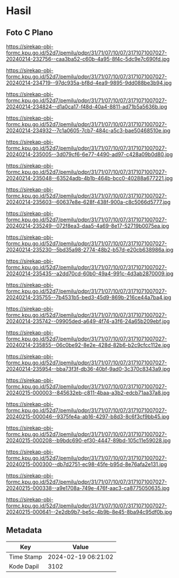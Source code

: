 # Hasil

## Foto C Plano

https://sirekap-obj-formc.kpu.go.id/52d7/pemilu/pdpr/31/71/07/10/07/3171071007027-20240214-232756--caa3ba52-c60b-4a95-8f4c-5dc9e7c690fd.jpg

https://sirekap-obj-formc.kpu.go.id/52d7/pemilu/pdpr/31/71/07/10/07/3171071007027-20240214-234719--97dc935a-bf8d-4ea9-9895-9dd088be3b94.jpg

https://sirekap-obj-formc.kpu.go.id/52d7/pemilu/pdpr/31/71/07/10/07/3171071007027-20240214-234824--d1a0ca17-f48d-40a4-8811-ad71b5a5636b.jpg

https://sirekap-obj-formc.kpu.go.id/52d7/pemilu/pdpr/31/71/07/10/07/3171071007027-20240214-234932--7c1a0605-7cb7-484c-a5c3-bae50468510e.jpg

https://sirekap-obj-formc.kpu.go.id/52d7/pemilu/pdpr/31/71/07/10/07/3171071007027-20240214-235005--3d079cf6-6e77-4490-ad97-c428a09b0d80.jpg

https://sirekap-obj-formc.kpu.go.id/52d7/pemilu/pdpr/31/71/07/10/07/3171071007027-20240214-235048--63524adb-4b1b-464b-bcc0-40288a677221.jpg

https://sirekap-obj-formc.kpu.go.id/52d7/pemilu/pdpr/31/71/07/10/07/3171071007027-20240214-235603--60637e8e-628f-438f-900a-c8c5066d5777.jpg

https://sirekap-obj-formc.kpu.go.id/52d7/pemilu/pdpr/31/71/07/10/07/3171071007027-20240214-235249--072f8ea3-daa5-4a69-8e17-52719b0075ea.jpg

https://sirekap-obj-formc.kpu.go.id/52d7/pemilu/pdpr/31/71/07/10/07/3171071007027-20240214-235230--5bd35a98-2774-48b2-b57d-e20cb638986a.jpg

https://sirekap-obj-formc.kpu.go.id/52d7/pemilu/pdpr/31/71/07/10/07/3171071007027-20240214-235435--a2dd70cd-60b0-49a4-991c-4d3ab2870009.jpg

https://sirekap-obj-formc.kpu.go.id/52d7/pemilu/pdpr/31/71/07/10/07/3171071007027-20240214-235755--7b4531b5-bed3-45d9-869b-216ce44a7ba4.jpg

https://sirekap-obj-formc.kpu.go.id/52d7/pemilu/pdpr/31/71/07/10/07/3171071007027-20240214-235742--09905ded-a649-4f74-a3f6-24a65b209ebf.jpg

https://sirekap-obj-formc.kpu.go.id/52d7/pemilu/pdpr/31/71/07/10/07/3171071007027-20240214-235855--06c0be92-8e2e-428d-82b6-b2c9cfcc112e.jpg

https://sirekap-obj-formc.kpu.go.id/52d7/pemilu/pdpr/31/71/07/10/07/3171071007027-20240214-235954--bba73f3f-db36-40bf-9ad0-3c370c8343a9.jpg

https://sirekap-obj-formc.kpu.go.id/52d7/pemilu/pdpr/31/71/07/10/07/3171071007027-20240215-000003--845632eb-c811-4baa-a3b2-edcb71aa37a8.jpg

https://sirekap-obj-formc.kpu.go.id/52d7/pemilu/pdpr/31/71/07/10/07/3171071007027-20240215-000046--9375fe4a-ab16-4297-b8d3-8c6f3cf9bb45.jpg

https://sirekap-obj-formc.kpu.go.id/52d7/pemilu/pdpr/31/71/07/10/07/3171071007027-20240215-000208--b9bdc690-ef30-4447-89bd-105c11e59028.jpg

https://sirekap-obj-formc.kpu.go.id/52d7/pemilu/pdpr/31/71/07/10/07/3171071007027-20240215-000300--db7d2751-ec98-45fe-b95d-8e76afa2e131.jpg

https://sirekap-obj-formc.kpu.go.id/52d7/pemilu/pdpr/31/71/07/10/07/3171071007027-20240215-000338--a9e1708a-749e-476f-aac3-ca8775050635.jpg

https://sirekap-obj-formc.kpu.go.id/52d7/pemilu/pdpr/31/71/07/10/07/3171071007027-20240215-000641--2e2db9b7-be5c-4b9b-8e45-8ba94c95df0b.jpg


## Metadata

| Key        | Value               |
| ---------- | ------------------- |
| Time Stamp | 2024-02-19 06:21:02 |
| Kode Dapil | 3102                |



